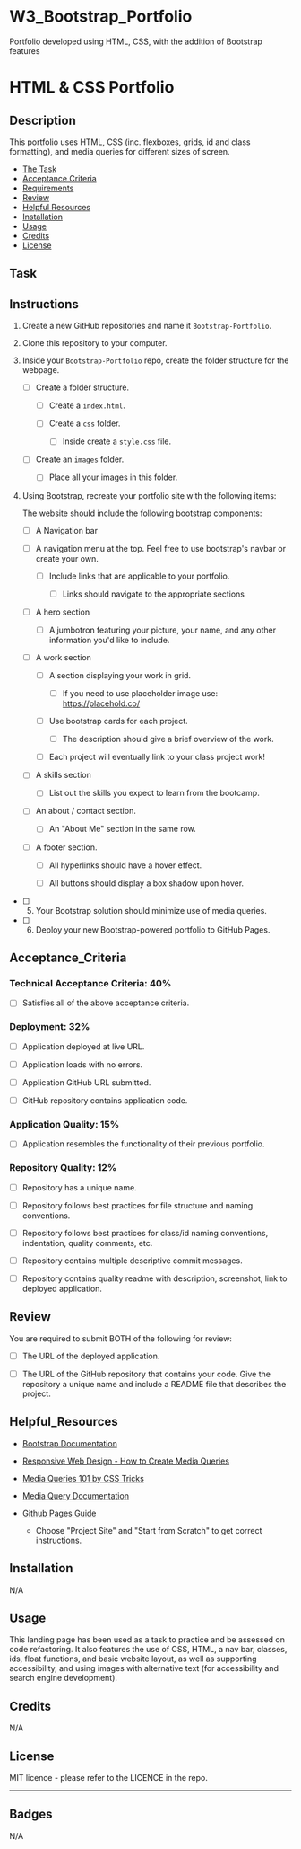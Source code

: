 # W3_Bootstrap_Portfolio
Portfolio developed using HTML, CSS, with the addition of Bootstrap features 

# HTML & CSS Portfolio

## Description
This portfolio uses  HTML, CSS (inc. flexboxes, grids, id and class formatting), and media queries for different sizes of screen.

- [The Task](#task)
- [Acceptance Criteria](#Acceptance_Criteria)
- [Requirements](#Requirements)
- [Review](#Review)
- [Helpful Resources](#Helpful_Resources)
- [Installation](#installation)
- [Usage](#usage)
- [Credits](#credits)
- [License](#license)

## Task
## Instructions

1. Create a new GitHub repositories and name it `Bootstrap-Portfolio`.

2. Clone this repository to your computer.

3. Inside your `Bootstrap-Portfolio` repo, create the folder structure for the webpage.
   
   - [ ] Create a folder structure.

     - [ ] Create a `index.html`.

     - [ ] Create a `css` folder.

       - [ ] Inside create a `style.css` file.

   - [ ] Create an `images` folder.

       - [ ] Place all your images in this folder.

4. Using Bootstrap, recreate your portfolio site with the following items:

   The website should include the following bootstrap components:

    - [ ] A Navigation bar
    
    - [ ] A navigation menu at the top. Feel free to use bootstrap's navbar or create your own.

      - [ ] Include links that are applicable to your portfolio.
  
        - [ ] Links should navigate to the appropriate sections 

    - [ ] A hero section

        - [ ] A jumbotron featuring your picture, your name, and any other information you'd like to include.

    - [ ] A work section

      - [ ] A section displaying your work in grid. 

        - [ ] If you need to use placeholder image use: https://placehold.co/ 

      - [ ] Use bootstrap cards for each project.

        - [ ] The description should give a brief overview of the work.

      - [ ] Each project will eventually link to your class project work!

    - [ ] A skills section

      - [ ] List out the skills you expect to learn from the bootcamp.

    - [ ] An about / contact section.

      - [ ] An "About Me" section in the same row.
    
    - [ ] A footer section.

      - [ ] All hyperlinks should have a hover effect.

      - [ ] All buttons should display a box shadow upon hover.

- [ ] 5. Your Bootstrap solution should minimize use of media queries.

- [ ] 6. Deploy your new Bootstrap-powered portfolio to GitHub Pages.

## Acceptance_Criteria

### Technical Acceptance Criteria: 40%

- [ ] Satisfies all of the above acceptance criteria.

### Deployment: 32%

- [ ] Application deployed at live URL.

- [ ] Application loads with no errors.

- [ ] Application GitHub URL submitted.

- [ ] GitHub repository contains application code.

### Application Quality: 15%

- [ ] Application resembles the functionality of their previous portfolio.

### Repository Quality: 12%

- [ ] Repository has a unique name.

- [ ] Repository follows best practices for file structure and naming conventions.

- [ ] Repository follows best practices for class/id naming conventions, indentation, quality comments, etc.

- [ ] Repository contains multiple descriptive commit messages.

- [ ] Repository contains quality readme with description, screenshot, link to deployed application.


## Review
You are required to submit BOTH of the following for review:

- [ ] The URL of the deployed application.

- [ ] The URL of the GitHub repository that contains your code. Give the repository a unique name and include a README file that describes the project.

## Helpful_Resources

- [Bootstrap Documentation](https://getbootstrap.com/docs/4.0/getting-started/introduction/)

- [Responsive Web Design - How to Create Media Queries](https://www.youtube.com/watch?v=5xzaGSYd7jM)

- [Media Queries 101 by CSS Tricks](https://css-tricks.com/css-media-queries/)

- [Media Query Documentation](https://www.w3schools.com/css/css_rwd_mediaqueries.asp)

- [Github Pages Guide](https://pages.github.com/)

  - Choose "Project Site" and "Start from Scratch" to get correct instructions.

## Installation
N/A

## Usage

This landing page has been used as a task to practice and be assessed on code refactoring. It also features the use of CSS, HTML, a nav bar, classes, ids, float functions, and basic website layout, as well as supporting accessibility, and using images with alternative text (for accessibility and search engine development). 


## Credits

N/A

## License

MIT licence - please refer to the LICENCE in the repo.

---

## Badges
N/A
